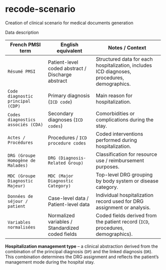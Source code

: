 # recode-scenario
Creation of clinical scenario for medical documents generation

Data description

| French PMSI term                 | English equivalent                                         | Notes / Context                                                                 |
|---------------------------------|------------------------------------------------------------|--------------------------------------------------------------------------------|
| `Résumé PMSI`                     | Patient-level coded abstract / Discharge abstract          | Structured data for each hospitalization, includes ICD diagnoses, procedures, demographics. |
| `Code diagnostic principal (CDP)` | Primary diagnosis (`ICD code`)                              | Main reason for hospitalization.                                               |
| `Codes diagnostics associés (CDA)`| Secondary diagnoses (`ICD codes`)                            | Comorbidities or complications during the stay.                                |
| `Actes / Procédures`              | Procedures / `ICD procedure codes`                           | Coded interventions performed during hospitalization.                          |
| `DRG (Groupe Homogène de Malades)`| `DRG (Diagnosis-Related Group)`                               | Classification for resource use / reimbursement purposes.                      |
| `MDC (Groupe Diagnostic Majeur)`  | `MDC (Major Diagnostic Category)`                             | Top-level DRG grouping by body system or disease category.                     |
| `Données de séjour / patient`     | Case-level data / Patient-level data                         | Individual hospitalization record used for DRG assignment or analysis.         |
| `Variables normalisées`           | Normalized variables / Standardized coded fields            | Coded fields derived from the patient record (`ICD`, procedures, demographics). |


**Hospitalization management type** – a clinical abstraction derived from the combination of the principal diagnosis (`DP`) and the linked diagnosis (`DR`). This combination determines the DRG assignment and reflects the patient’s management mode during the hospital stay.
